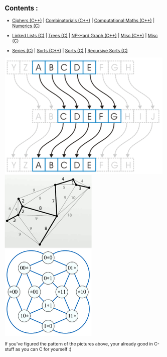 Contents :
---
- [Ciphers (C++)](https://github.com/Anirban166/C-Codeline/tree/master/Ciphers%20%7C%20C%2B%2B) | [Combinatorials (C++)](https://github.com/Anirban166/C-Codeline/tree/master/Combinatorials%20%7C%20C%2B%2B) | [Computational Maths (C++)](https://github.com/Anirban166/C-Codeline/tree/master/Computational%20Maths%20%7C%20C%2B%2B) | [Numerics (C)](https://github.com/Anirban166/C-Codeline/tree/master/Numerics%20%7C%20C) 

- [Linked Lists (C)](https://github.com/Anirban166/C-Codeline/tree/master/Linked%20Lists%20%7C%20C) | [Trees (C)](https://github.com/Anirban166/C-Codeline/tree/master/Trees%20%7C%20C) | [NP-Hard Graph (C++)](https://github.com/Anirban166/C-Codeline/tree/master/NP-Hard%20Graph%20%7C%20C%2B%2B) | [Misc (C++)](https://github.com/Anirban166/C-Codeline/tree/master/Misc%20%7C%20C%2B%2B) | [Misc (C)](https://github.com/Anirban166/C-Codeline/tree/master/Misc%20%7C%20C)

- [Series (C)](https://github.com/Anirban166/C-Codeline/tree/master/Series%20%7C%20C) | [Sorts (C++)](https://github.com/Anirban166/C-Codeline/tree/master/Sorts%20%7C%20C%2B%2B) | [Sorts (C)](https://github.com/Anirban166/C-Codeline/tree/master/Sorts%20%7C%20C) | [Recursive Sorts (C)](https://github.com/Anirban166/C-Codeline/tree/master/Recursive%20Sorts%20%7C%20C)

<img src="Images/caesar_cipher.png">
<img src="Images/comb.png" width="55%">
<img src="Images/clique.png" width="55%">

If you've figured the pattern of the pictures above, your already good in C-stuff as you can C for yourself :)


